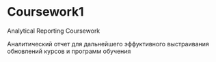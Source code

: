 # Coursework1
Analytical Reporting Coursework

Аналитический отчет для дальнейшего эффуктивного выстраивания обновлений курсов и программ обучения
